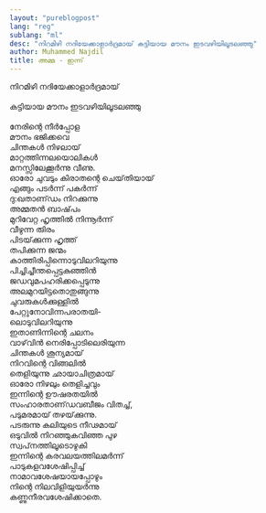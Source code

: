 ```yaml
---
layout: "pureblogpost"
lang: "reg"
sublang: "ml"
desc: "നിറമിഴി നദിയേക്കാളാര്‍ദ്രമായ്‌ കട്ടിയായ മൗനം ഇടവഴിയിലൂടലഞ്ഞു"
author: Muhammed Najdil 
title: അമ്മ - ഇന്ന്‌
---
```


നിറമിഴി നദിയേക്കാളാര്‍ദ്രമായ്‌<br/><br/>
കട്ടിയായ മൗനം ഇടവഴിയിലൂടലഞ്ഞു<br/><br/>
നേരിന്റെ നീര്‍പ്പോള<br/>
മൗനം ഭജിക്കവെ<br/>
ചിന്തകള്‍ നിഴലായ്‌<br/>
മാറ്റത്തിന്നലയൊലികള്‍<br/>
മനസ്സിലേക്കൂര്‍ന്നു വീണു.<br/>
ഓരോ ചുവടും കിരാതന്റെ ചെയ്‌തിയായ്‌<br/>
എങ്ങും പടര്‍ന്ന്‌ പകര്‍ന്ന്‌<br/>
ദു:ഖതാണ്‌ഡം നിറക്കുന്നു<br/>
അമ്മതന്‍ ബാഷ്‌പം<br/>
മുറിവേറ്റ ഹൃത്തില്‍ നിന്നൂര്‍ന്ന്‌<br/>
വീഴുന്ന രുിരം<br/>
പിടയ്‌ക്കുന്ന ഹൃത്ത്‌<br/>
തപിക്കുന്ന ജന്മം<br/>
കാത്തിരിപ്പിന്നൊടുവിലറിയുന്നു<br/>
പിച്ചിച്ചീന്തപ്പെട്ടകുഞ്ഞിന്‍<br/>
ജഡവുമപഹരിക്കപ്പെടുന്നു<br/>
അലമുറയിട്ടതൊതുങ്ങുന്നു<br/>
ചുവരുകള്‍ക്കുള്ളില്‍<br/>
പേറ്റുനോവിന്നപരാതയി-<br/>
ലൊടുവിലറിയുന്നു<br/>
ഇതാണിന്നിന്റെ ചലനം<br/>
വാഴ്‌വിന്‍ നെരിപ്പോടിലെരിയുന്ന<br/>
ചിന്തകള്‍ ശൂന്യമായ്‌<br/>
നിറവിന്റെ വിങ്ങലില്‍<br/>
തെളിയുന്നു ഛായാചിത്രമായ്‌<br/>
ഓരോ നിഴലും തെളിച്ചവും<br/>
ഇന്നിന്റെ ഊഷരതയില്‍<br/>
സംഹാരതാണ്‌ഡവബീജം വിതച്ച്‌,<br/>
പടുമരമായ്‌ തഴയ്‌ക്കുന്നു.<br/>
പടരുന്നു കലിയുടെ നീഢമായ്‌<br/>
ഒടുവില്‍ നിറഞ്ഞുകവിഞ്ഞ പുഴ<br/>
സ്വപ്‌നത്തിലൂടൊഴുകി<br/>
ഇന്നിന്റെ കരവലയത്തിലമര്‍ന്ന്‌<br/>
പാടുകളവശേഷിപ്പിച്ച്‌<br/>
നാമാവശേഷയായപ്പോഴും<br/>
നിന്റെ നിലവിളിയുയര്‍ന്നു<br/>
കണ്ണുനീരവശേഷിക്കാതെ.<br/>

